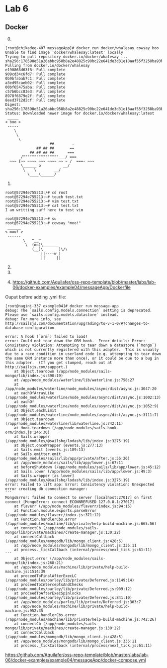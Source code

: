 # Lab 6

## Docker

0. 

````
[root@chikadee-407 messageApp]# docker run docker/whalesay cowsay boo
Unable to find image 'docker/whalesay:latest' locally
Trying to pull repository docker.io/docker/whalesay ... 
sha256:178598e51a26abbc958b8a2e48825c90bc22e641de3d31e18aaf55f3258ba93b: Pulling from docker.io/docker/whalesay
e190868d63f8: Pull complete 
909cd34c6fd7: Pull complete 
0b9bfabab7c1: Pull complete 
a3ed95caeb02: Pull complete 
00bf65475aba: Pull complete 
c57b6bcc83e3: Pull complete 
8978f6879e2f: Pull complete 
8eed3712d2cf: Pull complete 
Digest: sha256:178598e51a26abbc958b8a2e48825c90bc22e641de3d31e18aaf55f3258ba93b
Status: Downloaded newer image for docker.io/docker/whalesay:latest
 _____ 
< boo >
 ----- 
    \
     \
      \     
                    ##        .            
              ## ## ##       ==            
           ## ## ## ##      ===            
       /""""""""""""""""___/ ===        
  ~~~ {~~ ~~~~ ~~~ ~~~~ ~~ ~ /  ===- ~~~   
       \______ o          __/            
        \    \        __/             
          \____\______/   
````

1. 

```
root@57294e755213:/# cd root
root@57294e755213:~# touch test.txt
root@57294e755213:~# vim test.txt
root@57294e755213:~# cat test.txt 
I am writting suff here to test vim
```

```
root@57294e755213:~# su
root@57294e755213:~# cowsay "moo!"
 ______
< moo! >
 ------
        \   ^__^
         \  (oo)\_______
            (__)\       )\/\
                ||----w |
                ||     ||
```

2. 

3. 

4. https://github.com/Aquilafer/oss-repo-template/blob/master/labs/lab-06/docker-examples/example04/messageApp/Dockerfile

Ouput before adding .yml file:

````
[root@nagini-337 example04]# docker run message-app
debug: The `sails.config.models.connection` setting is deprecated.  Please use `sails.config.models.datastore` instead.
debug: For more info, see http://sailsjs.com/documentation/upgrading/to-v-1-0/#?changes-to-database-configuration

error: A hook (`orm`) failed to load!
error: Could not tear down the ORM hook.  Error details: Error: Consistency violation: Attempting to tear down a datastore (`mongo`) which is not currently registered with this adapter.  This is usually due to a race condition in userland code (e.g. attempting to tear down the same ORM instance more than once), or it could be due to a bug in this adapter.  (If you get stumped, reach out at http://sailsjs.com/support.)
    at Object.teardown (/app/node_modules/sails-mongo/lib/index.js:390:19)
    at /app/node_modules/waterline/lib/waterline.js:758:27
    at /app/node_modules/waterline/node_modules/async/dist/async.js:3047:20
    at eachOfArrayLike (/app/node_modules/waterline/node_modules/async/dist/async.js:1002:13)
    at eachOf (/app/node_modules/waterline/node_modules/async/dist/async.js:1052:9)
    at Object.eachLimit (/app/node_modules/waterline/node_modules/async/dist/async.js:3111:7)
    at Object.teardown (/app/node_modules/waterline/lib/waterline.js:742:11)
    at Hook.teardown (/app/node_modules/sails-hook-orm/index.js:246:30)
    at Sails.wrapper (/app/node_modules/@sailshq/lodash/lib/index.js:3275:19)
    at Object.onceWrapper (events.js:277:13)
    at Sails.emit (events.js:189:13)
    at Sails.emitter.emit (/app/node_modules/sails/lib/app/private/after.js:56:26)
    at /app/node_modules/sails/lib/app/lower.js:67:11
    at beforeShutdown (/app/node_modules/sails/lib/app/lower.js:45:12)
    at Sails.lower (/app/node_modules/sails/lib/app/lower.js:49:3)
    at Sails.wrapper [as lower] (/app/node_modules/@sailshq/lodash/lib/index.js:3275:19)
error: Failed to lift app: Error: Consistency violation: Unexpected error creating db connection manager:
```
MongoError: failed to connect to server [localhost:27017] on first connect [MongoError: connect ECONNREFUSED 127.0.0.1:27017]
    at flaverr (/app/node_modules/flaverr/index.js:94:15)
    at Function.module.exports.parseError (/app/node_modules/flaverr/index.js:371:12)
    at Function.handlerCbs.error (/app/node_modules/machine/lib/private/help-build-machine.js:665:56)
    at connectCb (/app/node_modules/sails-mongo/lib/private/machines/create-manager.js:130:22)
    at connectCallback (/app/node_modules/mongodb/lib/mongo_client.js:428:5)
    at /app/node_modules/mongodb/lib/mongo_client.js:335:11
    at process._tickCallback (internal/process/next_tick.js:61:11)
```
    at Object.error (/app/node_modules/sails-mongo/lib/index.js:268:21)
    at /app/node_modules/machine/lib/private/help-build-machine.js:1514:39
    at proceedToFinalAfterExecLC (/app/node_modules/parley/lib/private/Deferred.js:1149:14)
    at proceedToInterceptsAndChecks (/app/node_modules/parley/lib/private/Deferred.js:909:12)
    at proceedToAfterExecSpinlocks (/app/node_modules/parley/lib/private/Deferred.js:841:10)
    at /app/node_modules/parley/lib/private/Deferred.js:303:7
    at /app/node_modules/machine/lib/private/help-build-machine.js:952:35
    at Function.handlerCbs.error (/app/node_modules/machine/lib/private/help-build-machine.js:742:26)
    at connectCb (/app/node_modules/sails-mongo/lib/private/machines/create-manager.js:130:22)
    at connectCallback (/app/node_modules/mongodb/lib/mongo_client.js:428:5)
    at /app/node_modules/mongodb/lib/mongo_client.js:335:11
    at process._tickCallback (internal/process/next_tick.js:61:11)
````

https://github.com/Aquilafer/oss-repo-template/blob/master/labs/lab-06/docker-examples/example04/messageApp/docker-compose.yml
